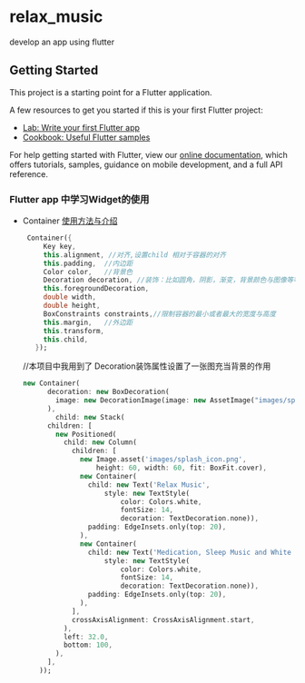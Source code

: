 # relax_music

develop an app using flutter

## Getting Started

This project is a starting point for a Flutter application.

A few resources to get you started if this is your first Flutter project:

- [Lab: Write your first Flutter app](https://flutter.io/docs/get-started/codelab)
- [Cookbook: Useful Flutter samples](https://flutter.io/docs/cookbook)

For help getting started with Flutter, view our 
[online documentation](https://flutter.io/docs), which offers tutorials, 
samples, guidance on mobile development, and a full API reference.

### Flutter app 中学习Widget的使用

- Container [使用方法与介绍](https://ninghao.net/blog/6415)
  ```Dart
   Container({
       Key key, 
       this.alignment, //对齐,设置child 相对于容器的对齐
       this.padding,  //内边距
       Color color,   //背景色
       Decoration decoration, //装饰：比如圆角，阴影，渐变，背景颜色与图像等等
       this.foregroundDecoration,
       double width,
       double height,
       BoxConstraints constraints,//限制容器的最小或者最大的宽度与高度
       this.margin,   //外边距
       this.transform,
       this.child,
     });
   ```
   //本项目中我用到了 Decoration装饰属性设置了一张图充当背景的作用
   ```dart
   new Container(
         decoration: new BoxDecoration(
           image: new DecorationImage(image: new AssetImage("images/splash_background.png"),fit: BoxFit.cover)
         ),
           child: new Stack(
         children: [
           new Positioned(
             child: new Column(
               children: [
                 new Image.asset('images/splash_icon.png',
                     height: 60, width: 60, fit: BoxFit.cover),
                 new Container(
                   child: new Text('Relax Music',
                       style: new TextStyle(
                           color: Colors.white,
                           fontSize: 14,
                           decoration: TextDecoration.none)),
                   padding: EdgeInsets.only(top: 20),
                 ),
                 new Container(
                   child: new Text('Medication, Sleep Music and White Noise',
                       style: new TextStyle(
                           color: Colors.white,
                           fontSize: 14,
                           decoration: TextDecoration.none)),
                   padding: EdgeInsets.only(top: 20),
                 ),
               ],
               crossAxisAlignment: CrossAxisAlignment.start,
             ),
             left: 32.0,
             bottom: 100,
           ),
         ],
       ));
```
